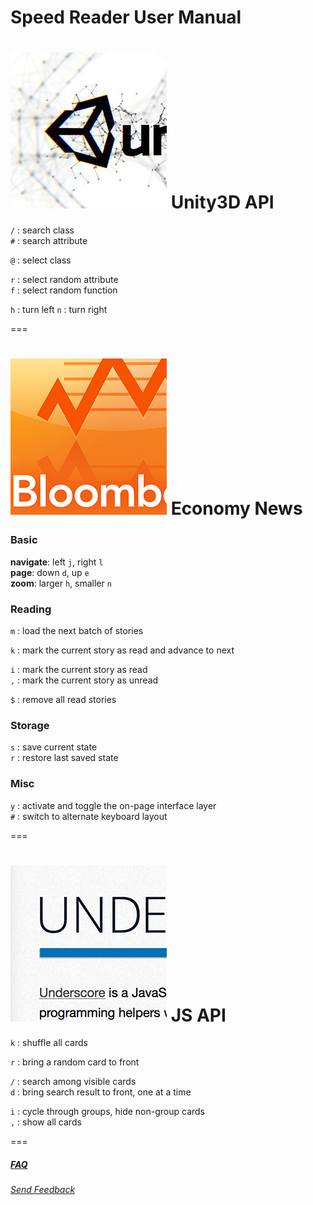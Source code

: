 Speed Reader User Manual
======================== 

# <a href="http://docs.unity3d.com/Documentation/ScriptReference/index.html" target="_blank"><img src="sites/sq_unity.png"></img></a> Unity3D API


`/` : search class  
`#` : search attribute  
  
`@` : select class  
  
`r` : select random attribute  
`f` : select random function  

`h` : turn left
`n` : turn right
  
===
  
# <a href="http://www.bloomberg.com/news/economy/" target="_blank"><img src="sites/sq_bloomberg.png"></img></a> Economy News

### Basic
__navigate__:     left `j`, right `l`  
__page__:         down `d`, up `e`  
__zoom__:         larger `h`, smaller `n`  

### Reading
`m` : load the next batch of stories  

`k` : mark the current story as read and advance to next  

`i` : mark the current story as read  
`,` : mark the current story as unread  

`$` : remove all read stories    

### Storage
`s` : save current state  
`r` : restore last saved state   
  
### Misc 
`y` : activate and toggle the on-page interface layer  
`#` : switch to alternate keyboard layout  
  
===

# <a href="http://underscorejs.org/" target="_blank"><img src="sites/sq_underscore.png"></img></a> JS API
  
`k` : shuffle all cards  
  
`r` : bring a random card to front  
  
`/` : search among visible cards  
`d` : bring search result to front, one at a time  

`i` : cycle through groups, hide non-group cards  
`,` : show all cards  
  



===
##### [FAQ](https://github.com/xfosdev/SpeedReader/blob/master/FAQ.md)
  
###### *[Send Feedback](https://github.com/xfosdev/SpeedReader/issues)*
